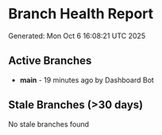 # Branch Health Report
Generated: Mon Oct  6 16:08:21 UTC 2025

## Active Branches
- **main** - 19 minutes ago by Dashboard Bot

## Stale Branches (>30 days)
No stale branches found
